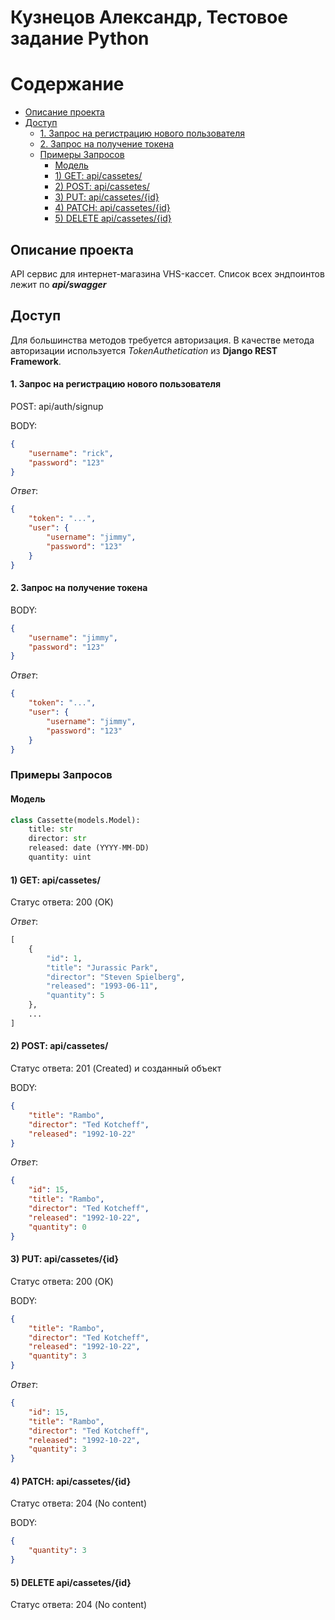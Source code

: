 # Кузнецов Александр, Тестовое задание Python

# Содержание
- [Описание проекта](#-)
- [Доступ](#)
    - [1. Запрос на регистрацию нового пользователя](#1-----)
    - [2. Запрос на получение токена](#2----)
  - [Примеры Запросов](#-)
    - [Модель](#)
    - [1) GET: api/cassetes/](#1-get-apicassetes)
    - [2) POST: api/cassetes/](#2-post-apicassetes)
    - [3) PUT: api/cassetes/{id}](#3-put-apicassetesid)
    - [4) PATCH: api/cassetes/{id}](#4-patch-apicassetesid)
    - [5) DELETE api/cassetes/{id}](#5-delete-apicassetesid)


## Описание проекта
API сервис для интернет-магазина VHS-кассет. Список всех эндпоинтов лежит по **_api/swagger_**


## Доступ

Для большинства методов требуется авторизация. В качестве метода авторизации используется _TokenAuthetication_ из **Django REST Framework**.

#### 1. Запрос на регистрацию нового пользователя

POST: api/auth/signup

BODY:
```json
{
    "username": "rick",
    "password": "123"
}
```

_Ответ_:
```json
{
    "token": "...",
    "user": {
        "username": "jimmy",
        "password": "123"
    }
}
```

#### 2. Запрос на получение токена

BODY:
```json
{
    "username": "jimmy",
    "password": "123"
}
```

_Ответ_:
```json
{
    "token": "...",
    "user": {
        "username": "jimmy",
        "password": "123"
    }
}
```

### Примеры Запросов

#### Модель
```python
class Cassette(models.Model):
    title: str
    director: str
    released: date (YYYY-MM-DD)
    quantity: uint
```

#### 1) GET: api/cassetes/

Статус ответа: 200 (OK)

_Ответ_:

```python
[
    {
        "id": 1,
        "title": "Jurassic Park",
        "director": "Steven Spielberg",
        "released": "1993-06-11",
        "quantity": 5
    },
    ...
]
```


#### 2) POST: api/cassetes/

Статус ответа: 201 (Created) и созданный объект

BODY:
```json
{
    "title": "Rambo",
    "director": "Ted Kotcheff",
    "released": "1992-10-22"
}
```

_Ответ_:
```json
{
    "id": 15,
    "title": "Rambo",
    "director": "Ted Kotcheff",
    "released": "1992-10-22",
    "quantity": 0
}
```


#### 3) PUT: api/cassetes/{id}

Статус ответа: 200 (OK)

BODY:

```json
{
    "title": "Rambo",
    "director": "Ted Kotcheff",
    "released": "1992-10-22",
    "quantity": 3
}
```


_Ответ_:
```json
{
    "id": 15,
    "title": "Rambo",
    "director": "Ted Kotcheff",
    "released": "1992-10-22",
    "quantity": 3
}
```



#### 4) PATCH: api/cassetes/{id}

Статус ответа: 204 (No content)

BODY:
```json
{
    "quantity": 3
}
```



#### 5) DELETE api/cassetes/{id}

Статус ответа: 204 (No content)